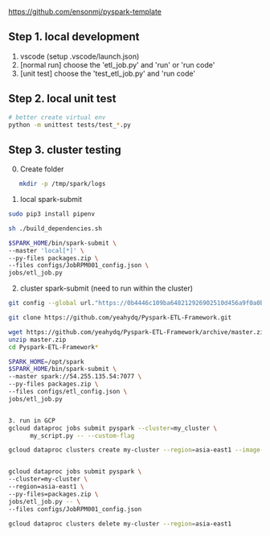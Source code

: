 https://github.com/ensonmj/pyspark-template


## Step 1. local development

  1. vscode (setup .vscode/launch.json)
  2. [normal run] choose the 'etl_job.py' and 'run' or 'run code'
  3. [unit test] choose the 'test_etl_job.py' and 'run code'

## Step 2. local unit test

```bash
# better create virtual env
python -m unittest tests/test_*.py
```

## Step 3. cluster testing

   0. Create folder

```bash
   mkdir -p /tmp/spark/logs
```

   1. local spark-submit

```bash
sudo pip3 install pipenv

sh ./build_dependencies.sh

$SPARK_HOME/bin/spark-submit \
--master 'local[*]' \
--py-files packages.zip \
--files configs/JobRPM001_config.json \
jobs/etl_job.py

```

   2. cluster spark-submit (need to run within the cluster)

```bash
git config --global url."https://0b4446c109ba648212926902510d456a9f0a0b78@github.com".insteadOf "https://github.com"

git clone https://github.com/yeahydq/Pyspark-ETL-Framework.git

wget https://github.com/yeahydq/Pyspark-ETL-Framework/archive/master.zip
unzip master.zip
cd Pyspark-ETL-Framework*

SPARK_HOME=/opt/spark
$SPARK_HOME/bin/spark-submit \
--master spark://54.255.135.54:7077 \
--py-files packages.zip \
--files configs/etl_config.json \
jobs/etl_job.py


3. run in GCP
gcloud dataproc jobs submit pyspark --cluster=my_cluster \
      my_script.py -- --custom-flag

gcloud dataproc clusters create my-cluster --region=asia-east1 --image-version 1.5.1-debian10


gcloud dataproc jobs submit pyspark \
--cluster=my-cluster \
--region=asia-east1 \
--py-files=packages.zip \
jobs/etl_job.py -- \
--files configs/JobRPM001_config.json

gcloud dataproc clusters delete my-cluster --region=asia-east1
